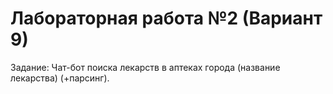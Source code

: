 # Лабораторная работа №2 (Вариант 9)
Задание: Чат-бот поиска лекарств в аптеках города (название лекарства) (+парсинг). 
